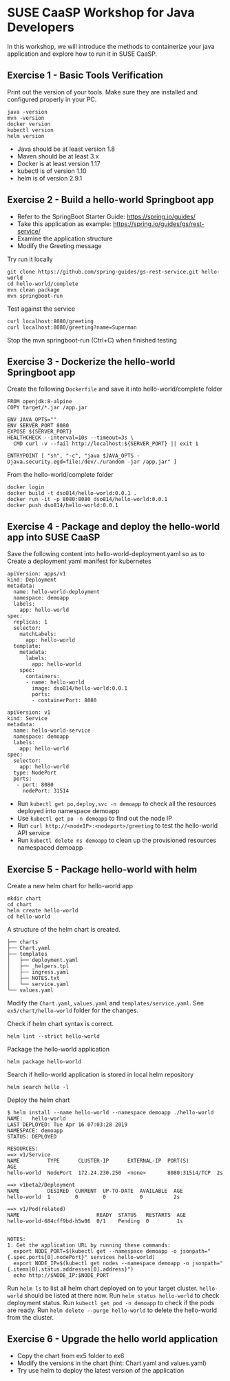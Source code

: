 # SUSE CaaSP Workshop for Java Developers

In this workshop, we will introduce the methods to containerize your java application and explore how to run it in SUSE CaaSP.

## Exercise 1 - Basic Tools Verification

Print out the version of your tools. Make sure they are installed and configured properly in your PC.

```
java -version
mvn -version
docker version
kubectl version
helm version
```

* Java should be at least version 1.8
* Maven should be at least 3.x
* Docker is at least version 1.17
* kubectl is of version 1.10
* helm is of version 2.9.1

## Exercise 2 - Build a hello-world Springboot app

* Refer to the SpringBoot Starter Guide: https://spring.io/guides/
* Take this application as example: https://spring.io/guides/gs/rest-service/
* Examine the application structure
* Modify the Greeting message

Try run it locally
```
git clone https://github.com/spring-guides/gs-rest-service.git hello-world
cd hello-world/complete
mvn clean package
mvn springboot-run
```

Test against the service
```
curl localhost:8080/greeting
curl localhost:8080/greeting?name=Superman
```

Stop the mvn springboot-run (Ctrl+C) when finished testing

## Exercise 3 - Dockerize the hello-world Springboot app

Create the following `Dockerfile` and save it into hello-world/complete folder

```
FROM openjdk:8-alpine
COPY target/*.jar /app.jar

ENV JAVA_OPTS=""
ENV SERVER_PORT 8080
EXPOSE ${SERVER_PORT}
HEALTHCHECK --interval=10s --timeout=3s \
  CMD curl -v --fail http://localhost:${SERVER_PORT} || exit 1

ENTRYPOINT [ "sh", "-c", "java $JAVA_OPTS -Djava.security.egd=file:/dev/./urandom -jar /app.jar" ]
```

From the hello-world/complete folder

```
docker login
docker build -t dso814/hello-world:0.0.1 .
docker run -it -p 8080:8080 dso814/hello-world:0.0.1
docker push dso814/hello-world:0.0.1
```

## Exercise 4 - Package and deploy the hello-world app into SUSE CaaSP

Save the following content into hello-world-deployment.yaml so as to Create a deployment yaml manifest for kubernetes

```
apiVersion: apps/v1
kind: Deployment
metadata:
  name: hello-world-deployment
  namespace: demoapp
  labels:
    app: hello-world
spec:
  replicas: 1
  selector:
    matchLabels:
      app: hello-world
  template:
    metadata:
      labels:
        app: hello-world
    spec:
      containers:
      - name: hello-world
        image: dso814/hello-world:0.0.1
        ports:
        - containerPort: 8080
```

```
apiVersion: v1
kind: Service
metadata:
  name: hello-world-service
  namespace: demoapp
  labels:
    app: hello-world
spec:
  selector:
    app: hello-world
  type: NodePort
  ports:
   - port: 8080
     nodePort: 31514
```

* Run `kubectl get po,deploy,svc -n demoapp` to check all the resources deployed into namespace demoapp
* Use `kubectl get po -n demoapp` to find out the node IP
* Run `curl http://<nodeIP>:<nodeport>/greeting` to test the hello-world API service
* Run `kubectl delete ns demoapp` to clean up the provisioned resources namespaced demoapp

## Exercise 5 - Package hello-world with helm

Create a new helm chart for hello-world app
```
mkdir chart
cd chart
helm create hello-world
cd hello-world
```

A structure of the helm chart is created.
```
├── charts
├── Chart.yaml
├── templates
│   ├── deployment.yaml
│   ├── _helpers.tpl
│   ├── ingress.yaml
│   ├── NOTES.txt
│   └── service.yaml
└── values.yaml
```

Modify the `Chart.yaml`, `values.yaml` and `templates/service.yaml`. See `ex5/chart/hello-world` folder for the changes.

Check if helm chart syntax is correct.
```
helm lint --strict hello-world
```

Package the hello-world application
```
helm package hello-world
```

Search if hello-world application is stored in local helm repository
```
helm search hello -l
```

Deploy the helm chart
```
$ helm install --name hello-world --namespace demoapp ./hello-world
NAME:   hello-world
LAST DEPLOYED: Tue Apr 16 07:03:28 2019
NAMESPACE: demoapp
STATUS: DEPLOYED

RESOURCES:
==> v1/Service
NAME         TYPE      CLUSTER-IP      EXTERNAL-IP  PORT(S)         AGE
hello-world  NodePort  172.24.230.250  <none>       8080:31514/TCP  2s

==> v1beta2/Deployment
NAME         DESIRED  CURRENT  UP-TO-DATE  AVAILABLE  AGE
hello-world  1        0        0           0          2s

==> v1/Pod(related)
NAME                         READY  STATUS   RESTARTS  AGE
hello-world-684cff9bd-h5w86  0/1    Pending  0         1s


NOTES:
1. Get the application URL by running these commands:
  export NODE_PORT=$(kubectl get --namespace demoapp -o jsonpath="{.spec.ports[0].nodePort}" services hello-world)
  export NODE_IP=$(kubectl get nodes --namespace demoapp -o jsonpath="{.items[0].status.addresses[0].address}")
  echo http://$NODE_IP:$NODE_PORT
```

Run `helm ls` to list all helm chart deployed on to your target cluster. `hello-world` should be listed at there now.
Run `helm status hello-world` to check deployment status.
Run `kubectl get pod -n demoapp` to check if the pods are ready.
Run `helm delete --purge hello-world` to delete the hello-world from the cluster.

## Exercise 6 - Upgrade the hello world application

* Copy the chart from ex5 folder to ex6
* Modify the versions in the chart (hint: Chart.yaml and values.yaml)
* Try use helm to deploy the latest version of the application



